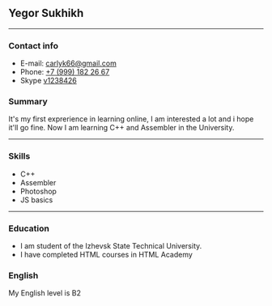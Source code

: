 
## Yegor Sukhikh
---
### Contact info
- E-mail: [carlyk66@gmail.com](mailto:carlyk66@gmail.com)  
- Phone: [+7 (999) 182 26 67](tel:+79991852167)
- Skype [v1238426](skype:v1238426?userinfo)

### Summary
 It's my first exprerience in learning online, I am interested a lot and i hope it'll go fine.
 Now I am learning C++ and Assembler in the University.

 ---
 
### Skills
* C++
* Assembler
* Photoshop
* JS basics
---

### Education
* I am student of the Izhevsk State Technical University.
* I have completed HTML courses in HTML Academy

 

### English
 My English level is B2

 